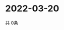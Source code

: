 # 2022-03-20
  共 0条

  <!-- BEGIN -->
  <!-- 最后更新时间Sun Mar 20 2022 21:02:57 GMT+0000 (Coordinated Universal Time) -->
  
  <!-- END -->
  
  